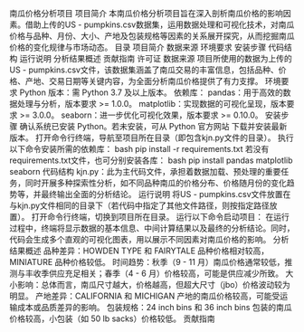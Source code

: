 南瓜价格分析项目
项目简介
本南瓜价格分析项目旨在深入剖析南瓜价格的影响因素。借助上传的US - pumpkins.csv数据集，运用数据处理和可视化技术，对南瓜价格与品种、月份、大小、产地及包装规格等因素的关系展开探究，从而挖掘南瓜价格的变化规律与市场动态。
目录
项目简介
数据来源
环境要求
安装步骤
代码结构
运行说明
分析结果概述
贡献指南
许可证
数据来源
项目所使用的数据为上传的US - pumpkins.csv文件，该数据集涵盖了南瓜交易的丰富信息，包括品种、价格、产地、交易日期等关键内容，为全面分析南瓜价格提供了有力支撑。
环境要求
Python 版本：需 Python 3.7 及以上版本。
依赖库：
pandas：用于高效的数据处理与分析，版本要求 >= 1.0.0。
matplotlib：实现数据的可视化呈现，版本要求 >= 3.0.0。
seaborn：进一步优化可视化效果，版本要求 >= 0.10.0。
安装步骤
确认系统已安装 Python。若未安装，可从 Python 官方网站 下载并安装最新版本。
打开命令行终端，导航至项目所在目录（即包含kjn.py文件的目录）。
执行以下命令安装所需的依赖库：
bash
pip install -r requirements.txt
若没有requirements.txt文件，也可分别安装各库：
bash
pip install pandas matplotlib seaborn
代码结构
kjn.py：此为主代码文件，承担着数据加载、预处理的重要任务，同时开展多种探索性分析，如不同品种南瓜的价格分布、价格随月份的变化趋势等，并最终输出全面的分析结论。
运行说明
将US - pumpkins.csv文件放置在与kjn.py文件相同的目录下（若代码中指定了其他文件路径，则按指定路径放置）。
打开命令行终端，切换到项目所在目录。
运行以下命令启动项目：
在运行过程中，终端将显示数据的基本信息、中间计算结果以及最终的分析结论。同时，代码会生成多个直观的可视化图表，用以展示不同因素对南瓜价格的影响。
分析结果概述
品种差异：HOWDEN TYPE 和 FAIRYTALE 品种价格相对较高，MINIATURE 品种价格较低。
时间趋势：秋季（9 - 11 月）南瓜价格通常较低，推测与丰收季供应充足相关；春季（4 - 6 月）价格较高，可能是供应减少所致。
大小影响：总体而言，南瓜尺寸越大，价格越高，但超大尺寸（jbo）价格波动较为明显。
产地差异：CALIFORNIA 和 MICHIGAN 产地的南瓜价格较高，可能受运输成本或品质差异的影响。
包装规格：24 inch bins 和 36 inch bins 包装的南瓜价格较高，小包装（如 50 lb sacks）价格较低。
贡献指南
